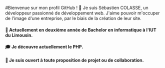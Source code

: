 #Bienvenue sur mon profil GitHub ! 👋
Je suis Sébastien COLASSE, un développeur passionné de développement web. J'aime pouvoir m'occuper de l'image d'une entreprise, par le biais de la création de leur site.
#### 📖 Actuellement en deuxième année de Bachelor en informatique à l'IUT du Limousin.
#### 🎓 Je découvre actuellement le PHP.
#### 🏢 Je suis ouvert à toute proposition de projet ou de collaboration.

